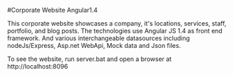 #Corporate Website Angular1.4

This corporate website showcases a company, it's locations, services, staff, portfolio, and blog posts.
The technologies use Angular JS 1.4 as front end framework.
And various interchangeable datasources including nodeJs/Express, Asp.net WebApi, Mock data and Json files.

To see the website, run server.bat and open a browser at http://localhost:8096
